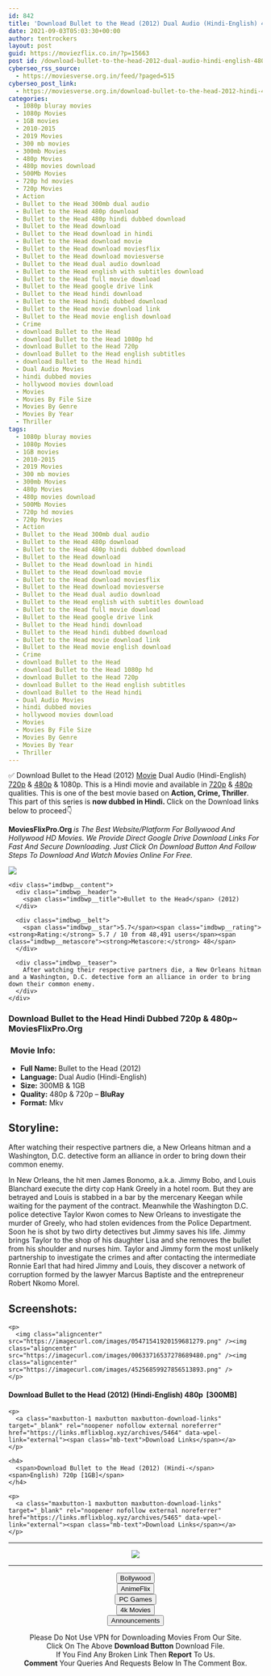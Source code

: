```yaml
---
id: 842
title: 'Download Bullet to the Head (2012) Dual Audio (Hindi-English) 480p [300MB] || 720p [1GB]'
date: 2021-09-03T05:03:30+00:00
author: tentrockers
layout: post
guid: https://moviezflix.co.in/?p=15663
post id: /download-bullet-to-the-head-2012-dual-audio-hindi-english-480p-300mb-720p-1gb/
cyberseo_rss_source:
  - https://moviesverse.org.in/feed/?paged=515
cyberseo_post_link:
  - https://moviesverse.org.in/download-bullet-to-the-head-2012-hindi-480p-720p/
categories:
  - 1080p bluray movies
  - 1080p Movies
  - 1GB movies
  - 2010-2015
  - 2019 Movies
  - 300 mb movies
  - 300mb Movies
  - 480p Movies
  - 480p movies download
  - 500Mb Movies
  - 720p hd movies
  - 720p Movies
  - Action
  - Bullet to the Head 300mb dual audio
  - Bullet to the Head 480p download
  - Bullet to the Head 480p hindi dubbed download
  - Bullet to the Head download
  - Bullet to the Head download in hindi
  - Bullet to the Head download movie
  - Bullet to the Head download moviesflix
  - Bullet to the Head download moviesverse
  - Bullet to the Head dual audio download
  - Bullet to the Head english with subtitles download
  - Bullet to the Head full movie download
  - Bullet to the Head google drive link
  - Bullet to the Head hindi download
  - Bullet to the Head hindi dubbed download
  - Bullet to the Head movie download link
  - Bullet to the Head movie english download
  - Crime
  - download Bullet to the Head
  - download Bullet to the Head 1080p hd
  - download Bullet to the Head 720p
  - download Bullet to the Head english subtitles
  - download Bullet to the Head hindi
  - Dual Audio Movies
  - hindi dubbed movies
  - hollywood movies download
  - Movies
  - Movies By File Size
  - Movies By Genre
  - Movies By Year
  - Thriller
tags:
  - 1080p bluray movies
  - 1080p Movies
  - 1GB movies
  - 2010-2015
  - 2019 Movies
  - 300 mb movies
  - 300mb Movies
  - 480p Movies
  - 480p movies download
  - 500Mb Movies
  - 720p hd movies
  - 720p Movies
  - Action
  - Bullet to the Head 300mb dual audio
  - Bullet to the Head 480p download
  - Bullet to the Head 480p hindi dubbed download
  - Bullet to the Head download
  - Bullet to the Head download in hindi
  - Bullet to the Head download movie
  - Bullet to the Head download moviesflix
  - Bullet to the Head download moviesverse
  - Bullet to the Head dual audio download
  - Bullet to the Head english with subtitles download
  - Bullet to the Head full movie download
  - Bullet to the Head google drive link
  - Bullet to the Head hindi download
  - Bullet to the Head hindi dubbed download
  - Bullet to the Head movie download link
  - Bullet to the Head movie english download
  - Crime
  - download Bullet to the Head
  - download Bullet to the Head 1080p hd
  - download Bullet to the Head 720p
  - download Bullet to the Head english subtitles
  - download Bullet to the Head hindi
  - Dual Audio Movies
  - hindi dubbed movies
  - hollywood movies download
  - Movies
  - Movies By File Size
  - Movies By Genre
  - Movies By Year
  - Thriller
---
```

<div class="thecontent clearfix">
  <p>
    ✅ Download Bullet to the Head (2012) <a href="https://moviesverse.org.in/category/movies/" data-wpel-link="internal">Movie</a> Dual Audio (Hindi-English) <a href="https://moviesverse.org.in/720p-movies/" data-wpel-link="internal">720p</a>&nbsp;&&nbsp;<a href="https://moviesverse.org.in/480p-movies/" data-wpel-link="internal">480p</a> & 1080p. This is a Hindi movie and available in <a href="https://moviesverse.org.in/720p-movies/" data-wpel-link="internal">720p</a>&nbsp;&&nbsp;<a href="https://moviesverse.org.in/480p-movies/" data-wpel-link="internal">480p</a> qualities. This is one of the best movie based on <strong>Action, Crime, Thriller</strong>. This part of this series is <strong>now dubbed in <span>Hindi.&nbsp;</span></strong><span>Click on the Download links below to proceed👇</span>
  </p>
  
  <p>
    <strong><span>MoviesFlixPro.Org&nbsp;</span></strong><em>is The Best Website/Platform For Bollywood And Hollywood HD Movies. We Provide Direct Google Drive Download Links For Fast And Secure Downloading. Just Click On Download Button And Follow Steps To&nbsp;Download And Watch Movies Online For Free.</em>
  </p>
  
  <div class="imdbwp imdbwp--movie dark">
    <div class="imdbwp__thumb">
      <a class="imdbwp__link" target="_blank" title="Bullet to the Head" href="https://www.imdb.com/title/tt1308729/" rel="nofollow external noopener noreferrer" data-wpel-link="external"><img class="imdbwp__img" src="https://m.media-amazon.com/images/M/MV5BMTM4NzUyMjk2NV5BMl5BanBnXkFtZTcwOTUxNDc5OA@@._V1_SX300.jpg" /></a>
    </div>
    
    <div class="imdbwp__content">
      <div class="imdbwp__header">
        <span class="imdbwp__title">Bullet to the Head</span> (2012)
      </div>
      
      <div class="imdbwp__belt">
        <span class="imdbwp__star">5.7</span><span class="imdbwp__rating"><strong>Rating:</strong> 5.7 / 10 from 48,491 users</span><span class="imdbwp__metascore"><strong>Metascore:</strong> 48</span>
      </div>
      
      <div class="imdbwp__teaser">
        After watching their respective partners die, a New Orleans hitman and a Washington, D.C. detective form an alliance in order to bring down their common enemy.
      </div>
    </div>
  </div>
  
  <h3>
    <span>Download Bullet to the Head Hindi Dubbed 720p & 480p~ MoviesFlixPro.Org</span>
  </h3>
  
  <h3>
    <span>&nbsp;Movie Info:&nbsp;</span>
  </h3>
  
  <ul>
    <li>
      <strong>Full Name: </strong>Bullet to the Head (2012)
    </li>
    <li>
      <strong>Language:</strong> Dual Audio (Hindi-English)
    </li>
    <li>
      <strong>Size:</strong> 300MB & 1GB
    </li>
    <li>
      <strong>Quality:</strong> 480p & 720p – <span><strong>BluRay</strong></span>
    </li>
    <li>
      <strong>Format:</strong>&nbsp;Mkv
    </li>
  </ul>
  
  <h2>
    <span>Storyline:</span>
  </h2>
  
  <p>
    After watching their respective partners die, a New Orleans hitman and a Washington, D.C. detective form an alliance in order to bring down their common enemy.
  </p>
  
  <div>
    In New Orleans, the hit men James Bonomo, a.k.a. Jimmy Bobo, and Louis Blanchard execute the dirty cop Hank Greely in a hotel room. But they are betrayed and Louis is stabbed in a bar by the mercenary Keegan while waiting for the payment of the contract. Meanwhile the Washington D.C. police detective Taylor Kwon comes to New Orleans to investigate the murder of Greely, who had stolen evidences from the Police Department. Soon he is shot by two dirty detectives but Jimmy saves his life. Jimmy brings Taylor to the shop of his daughter Lisa and she removes the bullet from his shoulder and nurses him. Taylor and Jimmy form the most unlikely partnership to investigate the crimes and after contacting the intermediate Ronnie Earl that had hired Jimmy and Louis, they discover a network of corruption formed by the lawyer Marcus Baptiste and the entrepreneur Robert Nkomo Morel.
  </div>
  
  <div class="summary_text">
    <h2>
      <span>Screenshots:</span>
    </h2>
    
    <p>
      <img class="aligncenter" src="https://imagecurl.com/images/05471541920159681279.png" /><img class="aligncenter" src="https://imagecurl.com/images/00633716537278689480.png" /><img class="aligncenter" src="https://imagecurl.com/images/45256859927856513893.png" />
    </p>
  </div>
  
  <div class="inline canwrap">
    <h4>
      <span>Download Bullet to the Head (2012) (Hindi-English) </span><span>480p&nbsp; [300MB]</span>
    </h4>
    
    <p>
      <a class="maxbutton-1 maxbutton maxbutton-download-links" target="_blank" rel="noopener nofollow external noreferrer" href="https://links.mflixblog.xyz/archives/5464" data-wpel-link="external"><span class="mb-text">Download Links</span></a>
    </p>
    
    <h4>
      <span>Download Bullet to the Head (2012) (Hindi-</span><span>English) 720p [1GB]</span>
    </h4>
    
    <p>
      <a class="maxbutton-1 maxbutton maxbutton-download-links" target="_blank" rel="noopener nofollow external noreferrer" href="https://links.mflixblog.xyz/archives/5465" data-wpel-link="external"><span class="mb-text">Download Links</span></a>
    </p>
  </div>
</div>

<center>
  </p> 
  
  <hr />
  
  <p>
    <a href="http://gdrivepro.xyz/join.php" data-wpel-link="external" target="_blank" rel="nofollow external noopener noreferrer"><img src="https://i.imgur.com/FhMdWdW.png" /></a>
  </p>
  
  <hr />
  
  <p>
    <a href="https://dogemovies.xyz" target="_blank" data-wpel-link="external" rel="nofollow external noopener noreferrer"><button class="button button5">Bollywood</button></a><br /> <a href="https://animeflix.in" target="_blank" data-wpel-link="external" rel="nofollow external noopener noreferrer"><button class="button button5">AnimeFlix</button></a><br /> <a href="https://gamesflix.net/" target="_blank" data-wpel-link="external" rel="nofollow external noopener noreferrer"><button class="button button5">PC Games</button></a><br /> <a href="https://uhdmovies.in" target="_blank" data-wpel-link="external" rel="nofollow external noopener noreferrer"><button class="button button5">4k Movies</button></a><br /> <a href="https://moviesverse.org.in/announcements/" target="_blank" data-wpel-link="internal" rel="noopener"><button class="button button5">Announcements</button></a>
  </p>
  
  <div class="alert alert-danger">
    Please Do Not Use VPN for Downloading Movies From Our Site.
  </div>
  
  <div class="alert alert-success">
    Click On The Above <strong>Download Button</strong> Download File.
  </div>
  
  <div class="alert alert-warning">
    If You Find Any Broken Link Then <strong>Report</strong> To Us.
  </div>
  
  <div class="alert alert-info">
    <strong>Comment</strong> Your Queries And Requests Below In The Comment Box.
  </div>
  
  <p>
    </center>
  </p>